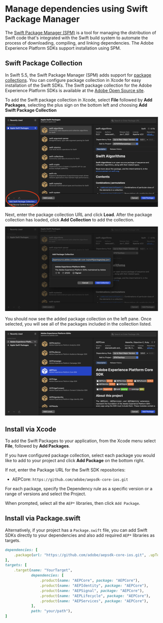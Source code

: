 # Manage dependencies using Swift Package Manager

The [Swift Package Manager (SPM)](https://www.swift.org/package-manager/) is a tool for managing the distribution of Swift code that's integrated with the Swift build system to automate the process of downloading, compiling, and linking dependencies. The Adobe Experience Platform SDKs support installation using SPM. 

## Swift Package Collection 

In Swift 5.5, the Swift Package Manager (SPM) adds support for [package collections](https://www.swift.org/blog/package-collections). You can configure package collection in Xcode for easy installation of the Swift SDKs. The Swift package collection for the Adobe Experience Platform SDKs is available at the [Adobe Open Source site](https://opensource.adobe.com/aepsdk-core-ios/swift/packages/aep.json).

To add the Swift package collection in Xcode, select **File** followed by **Add Packages**, selecting the plus sign on the bottom left and choosing **Add Swift Package Collection**

![](./assets/manage-spm-dependencies/add-package-collection.png)

Next, enter the package collection URL and click **Load**. After the package collection has loaded, click **Add Collection** to add the collection.

![](./assets/manage-spm-dependencies/add-package-collection-load.png)

You should now see the added package collection on the left pane. Once selected, you will see all of the packages included in the collection listed.

![](./assets/manage-spm-dependencies/package-collection.png)

## Install via Xcode

To add the Swift Packages to your application, from the Xcode menu select **File**, followed by **Add Packages**.

If you have configured package collection, select each package you would like to add to your project and click **Add Package** on the bottom right.

If not, enter the Package URL for the Swift SDK repositories: 

- AEPCore: `https://github.com/adobe/aepsdk-core-ios.git`

For each package, specify the Dependency rule as a specific version or a range of versions and select the Project. 

When prompted, select all the `AEP*` libraries, then click `Add Package`.

## Install via Package.swift

Alternatively, if your project has a `Package.swift` file, you can add Swift SDKs directly to your dependencies and also add required `AEP*` libraries as targets.

```ruby
dependencies: [
    .package(url: "https://github.com/adobe/aepsdk-core-ios.git", .upToNextMajor(from: "3.0.0"))
],
targets: [
    .target(name: "YourTarget",
            dependencies: [
                .product(name: "AEPCore", package: "AEPCore"),
                .product(name: "AEPIdentity", package: "AEPCore"),
                .product(name: "AEPSignal", package: "AEPCore"),
                .product(name: "AEPLifecycle", package: "AEPCore"),
                .product(name: "AEPServices", package: "AEPCore"),
            ],
            path: "your/path"),
]
```
